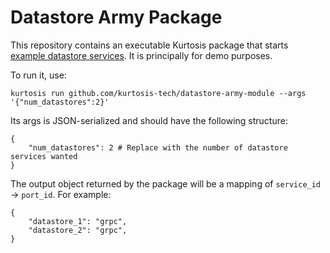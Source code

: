 Datastore Army Package
=====================
This repository contains an executable Kurtosis package that starts [example datastore services](https://github.com/kurtosis-tech/example-microservices/tree/develop/datastore). It is principally for demo purposes.

To run it, use:

```
kurtosis run github.com/kurtosis-tech/datastore-army-module --args '{"num_datastores":2}'
```

Its args is JSON-serialized and should have the following structure:
```
{
	"num_datastores": 2 # Replace with the number of datastore services wanted
}
```

The output object returned by the package will be a mapping of `service_id` -> `port_id`.
For example:
```
{
	"datastore_1": "grpc",
	"datastore_2": "grpc",
}
```
